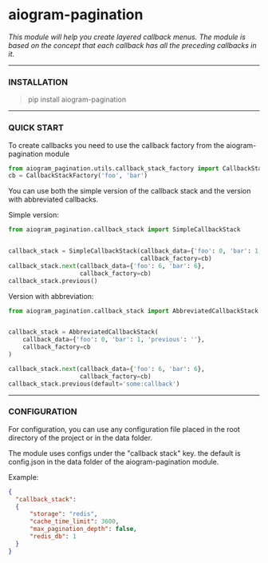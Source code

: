 # aiogram-pagination


*This module will help you create layered callback menus.
The module is based on the concept that each callback has all the preceding callbacks in it.*

***

### INSTALLATION
> pip install aiogram-pagination
***

### QUICK START


To create callbacks you need to use the callback factory from 
the aiogram-pagination module

```python
from aiogram_pagination.utils.callback_stack_factory import CallbackStackFactory
cb = CallbackStackFactory('foo', 'bar')
```

You can use both the simple version of the callback stack
and the version with abbreviated callbacks.

Simple version:
```python
from aiogram_pagination.callback_stack import SimpleCallbackStack


callback_stack = SimpleCallbackStack(callback_data={'foo': 0, 'bar': 1, 'previous': ''},
                                     callback_factory=cb)
callback_stack.next(callback_data={'foo': 6, 'bar': 6},
                    callback_factory=cb)
callback_stack.previous()
```

Version with abbreviation:

```python
from aiogram_pagination.callback_stack import AbbreviatedCallbackStack


callback_stack = AbbreviatedCallbackStack(
    callback_data={'foo': 0, 'bar': 1, 'previous': ''},
    callback_factory=cb
)

callback_stack.next(callback_data={'foo': 6, 'bar': 6},
                    callback_factory=cb)
callback_stack.previous(default='some:callback')
```

***

### CONFIGURATION
For configuration, you can use any configuration file placed 
in the root directory of the project or in the data folder.

The module uses configs under the "callback stack" key.
the default is config.json in the data folder of the aiogram-pagination module.

Example:

```json
{
  "callback_stack":
  {
      "storage": "redis",
      "cache_time_limit": 3600,
      "max_pagination_depth": false,
      "redis_db": 1
  }
}
```
 